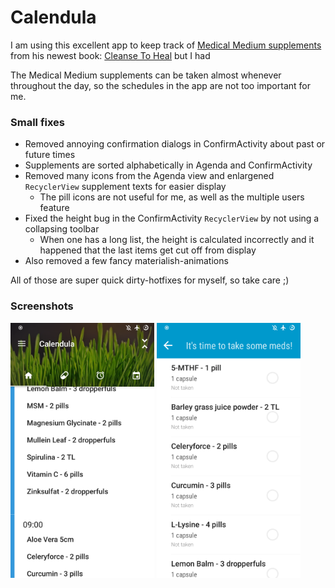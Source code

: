 # Calendula

I am using this excellent app to keep track of [Medical Medium supplements](https://www.medicalmedium.com/preferred/supplements) from his newest book: [Cleanse To Heal](https://www.medicalmedium.com/) but I had 

The Medical Medium supplements can be taken almost whenever throughout the day, so the schedules in the app are not too important for me.


### Small fixes

* Removed annoying confirmation dialogs in ConfirmActivity about past or future times
* Supplements are sorted alphabetically in Agenda and ConfirmActivity
* Removed many icons from the Agenda view and enlargened `RecyclerView` supplement texts for easier display
  * The pill icons are not useful for me, as well as the multiple users feature
* Fixed the height bug in the ConfirmActivity `RecyclerView` by not using a collapsing toolbar
  * When one has a long list, the height is calculated incorrectly and it happened that the last items get cut off from display
* Also removed a few fancy materialish-animations

All of those are super quick dirty-hotfixes for myself, so take care ;)

### Screenshots

<img src="https://github.com/Gira-X/calendula/raw/master/assets/screenshots/screen.png" width="230px"/> <img src="https://github.com/Gira-X/calendula/raw/master/assets/screenshots/screen2.png" width="230px"/>
